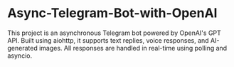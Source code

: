 # Async-Telegram-Bot-with-OpenAI
This project is an asynchronous Telegram bot powered by OpenAI's GPT API. Built using aiohttp, it supports text replies, voice responses, and AI-generated images. All responses are handled in real-time using polling and asyncio.
